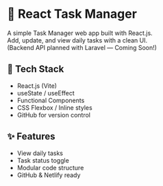 # 📝 React Task Manager

A simple Task Manager web app built with React.js.  
Add, update, and view daily tasks with a clean UI.  
(Backend API planned with Laravel — Coming Soon!)

## 🔧 Tech Stack

- React.js (Vite)
- useState / useEffect
- Functional Components
- CSS Flexbox / Inline styles
- GitHub for version control

## ✨ Features

- View daily tasks
- Task status toggle
- Modular code structure
- GitHub & Netlify ready
